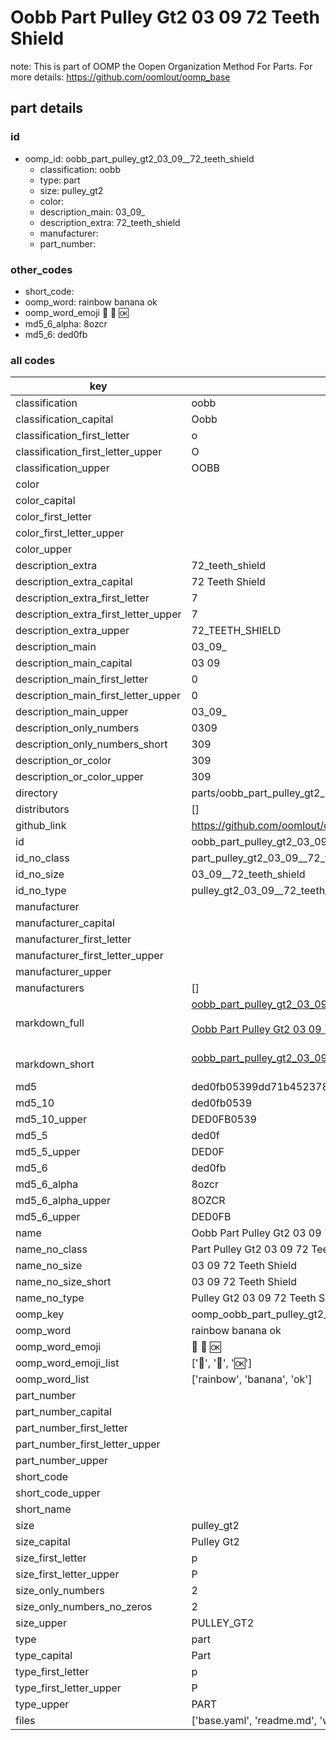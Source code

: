 # Oobb Part Pulley Gt2 03 09  72 Teeth Shield  

note: This is part of OOMP the Oopen Organization Method For Parts. For more details: https://github.com/oomlout/oomp_base

##  part details





### id
* oomp_id: oobb_part_pulley_gt2_03_09__72_teeth_shield
  * classification: oobb
  * type: part
  * size: pulley_gt2
  * color: 
  * description_main: 03_09_
  * description_extra: 72_teeth_shield
  * manufacturer: 
  * part_number: 

### other_codes
* short_code: 
* oomp_word: rainbow banana ok
* oomp_word_emoji :rainbow: :banana: :ok:
* md5_6_alpha: 8ozcr
* md5_6: ded0fb

### all codes 
| key | value |  
| --- | --- |  
| classification | oobb |  
| classification_capital | Oobb |  
| classification_first_letter | o |  
| classification_first_letter_upper | O |  
| classification_upper | OOBB |  
| color |  |  
| color_capital |  |  
| color_first_letter |  |  
| color_first_letter_upper |  |  
| color_upper |  |  
| description_extra | 72_teeth_shield |  
| description_extra_capital | 72 Teeth Shield |  
| description_extra_first_letter | 7 |  
| description_extra_first_letter_upper | 7 |  
| description_extra_upper | 72_TEETH_SHIELD |  
| description_main | 03_09_ |  
| description_main_capital | 03 09  |  
| description_main_first_letter | 0 |  
| description_main_first_letter_upper | 0 |  
| description_main_upper | 03_09_ |  
| description_only_numbers | 0309 |  
| description_only_numbers_short | 309 |  
| description_or_color | 309 |  
| description_or_color_upper | 309 |  
| directory | parts/oobb_part_pulley_gt2_03_09__72_teeth_shield |  
| distributors | [] |  
| github_link | https://github.com/oomlout/oomlout_oomp_part_src/tree/main/parts/oobb_part_pulley_gt2_03_09__72_teeth_shield/working |  
| id | oobb_part_pulley_gt2_03_09__72_teeth_shield |  
| id_no_class | part_pulley_gt2_03_09__72_teeth_shield |  
| id_no_size | 03_09__72_teeth_shield |  
| id_no_type | pulley_gt2_03_09__72_teeth_shield |  
| manufacturer |  |  
| manufacturer_capital |  |  
| manufacturer_first_letter |  |  
| manufacturer_first_letter_upper |  |  
| manufacturer_upper |  |  
| manufacturers | [] |  
| markdown_full | [oobb_part_pulley_gt2_03_09__72_teeth_shield](https://github.com/oomlout/oomlout_oomp_part_src/tree/main/parts/oobb_part_pulley_gt2_03_09__72_teeth_shield/working)<br>[](https://github.com/oomlout/oomlout_oomp_part_src/tree/main/parts/oobb_part_pulley_gt2_03_09__72_teeth_shield/working)<br>[Oobb Part Pulley Gt2 03 09  72 Teeth Shield](https://github.com/oomlout/oomlout_oomp_part_src/tree/main/parts/oobb_part_pulley_gt2_03_09__72_teeth_shield/working)<br><br> |  
| markdown_short | [oobb_part_pulley_gt2_03_09__72_teeth_shield](https://github.com/oomlout/oomlout_oomp_part_src/tree/main/parts/oobb_part_pulley_gt2_03_09__72_teeth_shield/working)<br><br> |  
| md5 | ded0fb05399dd71b4523782cddae4d4f |  
| md5_10 | ded0fb0539 |  
| md5_10_upper | DED0FB0539 |  
| md5_5 | ded0f |  
| md5_5_upper | DED0F |  
| md5_6 | ded0fb |  
| md5_6_alpha | 8ozcr |  
| md5_6_alpha_upper | 8OZCR |  
| md5_6_upper | DED0FB |  
| name | Oobb Part Pulley Gt2 03 09  72 Teeth Shield |  
| name_no_class | Part Pulley Gt2 03 09  72 Teeth Shield |  
| name_no_size | 03 09  72 Teeth Shield |  
| name_no_size_short | 03 09  72 Teeth Shield |  
| name_no_type | Pulley Gt2 03 09  72 Teeth Shield |  
| oomp_key | oomp_oobb_part_pulley_gt2_03_09__72_teeth_shield |  
| oomp_word | rainbow banana ok |  
| oomp_word_emoji | :rainbow: :banana: :ok: |  
| oomp_word_emoji_list | [':rainbow:', ':banana:', ':ok:'] |  
| oomp_word_list | ['rainbow', 'banana', 'ok'] |  
| part_number |  |  
| part_number_capital |  |  
| part_number_first_letter |  |  
| part_number_first_letter_upper |  |  
| part_number_upper |  |  
| short_code |  |  
| short_code_upper |  |  
| short_name |  |  
| size | pulley_gt2 |  
| size_capital | Pulley Gt2 |  
| size_first_letter | p |  
| size_first_letter_upper | P |  
| size_only_numbers | 2 |  
| size_only_numbers_no_zeros | 2 |  
| size_upper | PULLEY_GT2 |  
| type | part |  
| type_capital | Part |  
| type_first_letter | p |  
| type_first_letter_upper | P |  
| type_upper | PART |  
| files | ['base.yaml', 'readme.md', 'working.json', 'working.yaml'] |  

